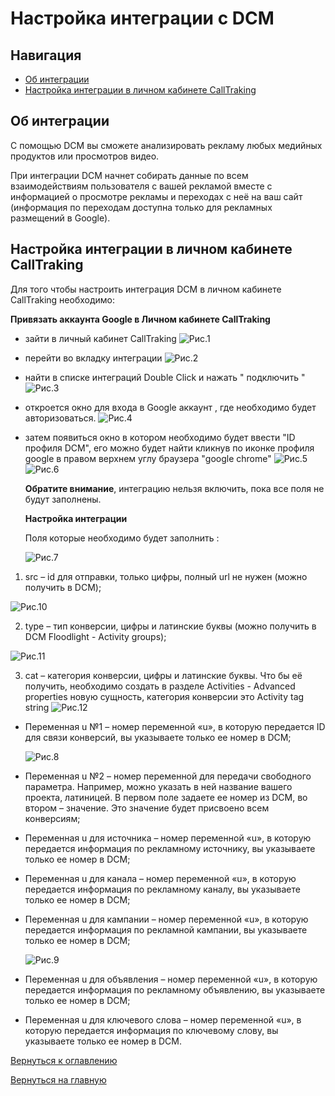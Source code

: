 # Настройка интеграции с DCM

## Навигация
* [Об интеграции ](#Об-интеграции)
* [Настройка интеграции в личном кабинете CallTraking ](#Настройка-интеграции-в-личном-кабинете-CallTraking)



## Об интеграции


С помощью DCM вы сможете анализировать рекламу любых медийных продуктов или просмотров видео.

При интеграции DCM начнет собирать данные по всем взаимодействиям пользователя с вашей рекламой вместе с информацией о просмотре рекламы и переходах с неё на ваш сайт (информация по переходам доступна только для рекламных размещений в Google). 


## Настройка интеграции в личном кабинете CallTraking

Для того чтобы настроить интеграция DCM в личном кабинете CallTraking необходимо:

**Привязать аккаунта Google в Личном кабинете CallTraking**
- зайти в личный кабинет CallTraking
![Рис.1](images/LKCT1.jpg)
- перейти во вкладку интеграции
![Рис.2](images/VkladIn1.png)
- найти в списке интеграций Double Click и нажать " подключить "
![Рис.3](images/vkl.jpg)
- откроется окно для входа в Google аккаунт , где необходимо будет авторизоваться.
![Рис.4](images/LKCT.png)
- затем появиться окно в котором необходимо будет ввести "ID профиля DCM", его можно будет найти кликнув по иконке профиля google в правом верхнем углу браузера "google chrome"
![Рис.5](images/DCMID2.png)
![Рис.6](images/LKID1.png)

  
  **Обратите внимание**, интеграцию нельзя включить, пока все поля не будут заполнены.

  **Настройка интеграции**

  Поля которые необходимо будет заполнить :

  ![Рис.7](images/skript1.jpg)


1) src – id для отправки, только цифры, полный url не нужен (можно получить в DCM);

![Рис.10](images/src1.png)

2) type – тип конверсии, цифры и латинские буквы (можно получить в DCM Floodlight - Activity groups);

![Рис.11](images/type1.png)

3) cat – категория конверсии, цифры и латинские буквы. Что бы её получить, необходимо создать в разделе Activities - Advanced properties новую сущность, категория конверсии это Activity tag string
![Рис.12](images/cat1.png)


- Переменная u №1 – номер переменной «u», в которую передается ID для связи конверсий, вы указываете только ее номер в DCM;

   ![Рис.8](images/skript2.jpg)


- Переменная u №2 – номер переменной для передачи свободного параметра. Например, можно указать в ней название вашего проекта, латиницей. В первом поле задаете ее номер из DCM, во втором – значение. Это значение будет присвоено всем конверсиям;

- Переменная u для источника – номер переменной «u», в которую передается информация по рекламному источнику, вы указываете только ее номер в DCM;

- Переменная u для канала – номер переменной «u», в которую передается информация по рекламному каналу, вы указываете только ее номер в DCM;

- Переменная u для кампании – номер переменной «u», в которую передается информация по рекламной кампании, вы указываете только ее номер в DCM;


  ![Рис.9](images/skript3.jpg)

- Переменная u для объявления – номер переменной «u», в которую передается информация по рекламному объявлению, вы указываете только ее номер в DCM;

- Переменная u для ключевого слова – номер переменной «u», в которую передается информация по ключевому слову, вы указываете только ее номер в DCM.



[Вернуться к оглавлению](#навигация)

[Вернуться на главную](/README.md/#documentation)

